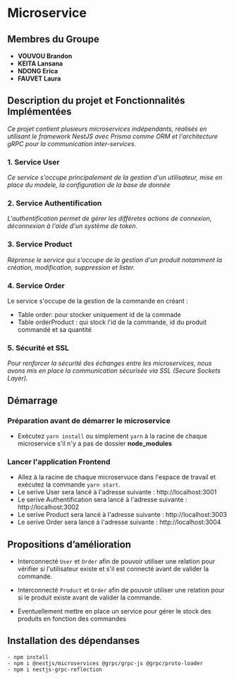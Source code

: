 # Microservice

## Membres du Groupe

- **VOUVOU Brandon**
- **KEITA Lansana**
- **NDONG Erica**
- **FAUVET Laura**

## Description du projet et Fonctionnalités Implémentées

_Ce projet contient plusieurs microservices indépendants, réalisés en utilisant le framework NestJS avec Prisma comme ORM et l'architecture gRPC pour la communication inter-services._

### 1. Service User

_Ce service s'occupe principalement de la gestion d'un utilisateur, mise en place du modele, la configuration de la base de donnée_

### 2. Service Authentification

_L'authentification permet de gérer les différetes actions de connexion, déconnexion à l'aide d'un système de token._

### 3. Service Product

_Réprense le service qui s'occupe de la gestion d'un produit notamment la création, modification, suppression et lister._

### 4. Service Order

Le service s'occupe de la gestion de la commande en créant :

- Table order: pour stocker uniquement id de la commade
- Table orderProduct : qui stock l'id de la commande, id du produit commandé et sa quantité

### 5. Sécurité et SSL

_Pour renforcer la sécurité des échanges entre les microservices, nous avons mis en place la communication sécurisée via SSL (Secure Sockets Layer)._

## Démarrage

### Préparation avant de démarrer le microservice

- Exécutez `yarn install` ou simplement `yarn` à la racine de chaque microservice s'il n'y a pas de dossier **node_modules**

### Lancer l'application Frontend

- Allez à la racine de chaque microservuce dans l'espace de travail et exécutez la commande `yarn start`.
- Le serive User sera lancé à l'adresse suivante : http://localhost:3001
- Le serive Authentification sera lancé à l'adresse suivante : http://localhost:3002
- Le serive Product sera lancé à l'adresse suivante : http://localhost:3003
- Le serive Order sera lancé à l'adresse suivante : http://localhost:3004

## Propositions d’amélioration

- Interconnecté `User` et `Order` afin de pouvoir utiliser une relation pour vérifier si l'utilisateur existe et s'il est connecté avant de valider la commande.

- Interconnecté `Product` et `Order` afin de pouvoir utiliser une relation pour si le produit existe avant de valider la commande.

- Eventuellement mettre en place un service pour gérer le stock des produits en fonction des commandes

## Installation des dépendanses

```
- npm install
- npm i @nestjs/microservices @grpc/grpc-js @grpc/proto-loader
- npm i nestjs-grpc-reflection
```
